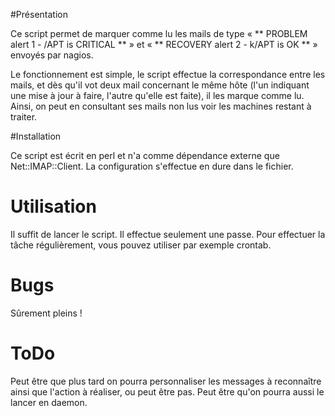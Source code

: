 #Présentation

Ce script permet de marquer comme lu les mails de type « ** PROBLEM alert 1 - <some host>/APT is CRITICAL ** » et « ** RECOVERY alert 2 - <some host>k/APT is OK ** » envoyés par nagios.


Le fonctionnement est simple, le script effectue la correspondance entre les mails, et dès qu'il vot deux mail concernant le même hôte (l'un indiquant une mise à jour à faire, l'autre qu'elle est faite), il les marque comme lu. Ainsi, on peut en consultant ses mails non lus voir les machines restant à traiter.


#Installation

Ce script est écrit en perl et n'a comme dépendance externe que Net::IMAP::Client. La configuration s'effectue en dure dans le fichier.


# Utilisation

Il suffit de lancer le script. Il effectue seulement une passe. Pour effectuer la tâche régulièrement, vous pouvez utiliser par exemple crontab.


# Bugs

Sûrement pleins !


# ToDo

Peut être que plus tard on pourra personnaliser les messages à reconnaître ainsi que l'action à réaliser, ou peut être pas. Peut être qu'on pourra aussi le lancer en daemon.
